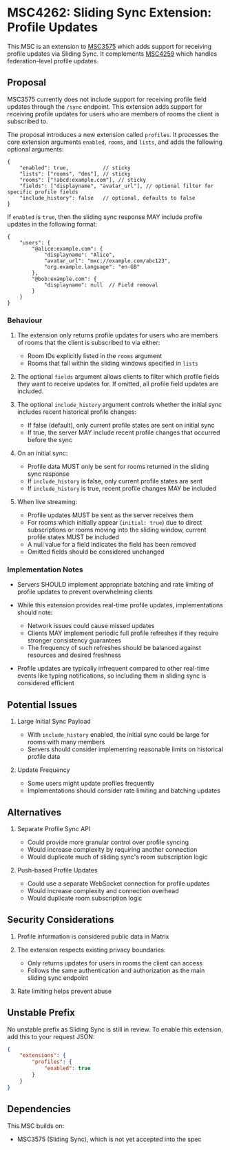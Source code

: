 # MSC4262: Sliding Sync Extension: Profile Updates

This MSC is an extension to [MSC3575](https://github.com/matrix-org/matrix-spec-proposals/pull/3575) which adds support for receiving profile updates via Sliding Sync. It complements [MSC4259](https://github.com/matrix-org/matrix-spec-proposals/pull/4259) which handles federation-level profile updates.

## Proposal

MSC3575 currently does not include support for receiving profile field updates through the `/sync` endpoint. This extension adds support for receiving profile updates for users who are members of rooms the client is subscribed to.

The proposal introduces a new extension called `profiles`. It processes the core extension arguments `enabled`, `rooms`, and `lists`, and adds the following optional arguments:

```json5
{
    "enabled": true,           // sticky
    "lists": ["rooms", "dms"], // sticky
    "rooms": ["!abcd:example.com"], // sticky
    "fields": ["displayname", "avatar_url"], // optional filter for specific profile fields
    "include_history": false   // optional, defaults to false
}
```

If `enabled` is `true`, then the sliding sync response MAY include profile updates in the following format:

```json5
{
    "users": {
        "@alice:example.com": {
            "displayname": "Alice",
            "avatar_url": "mxc://example.com/abc123",
            "org.example.language": "en-GB"
        },
        "@bob:example.com": {
            "displayname": null  // Field removal
        }
    }
}
```

### Behaviour

1. The extension only returns profile updates for users who are members of rooms that the client is subscribed to via either:
   - Room IDs explicitly listed in the `rooms` argument
   - Rooms that fall within the sliding windows specified in `lists`

2. The optional `fields` argument allows clients to filter which profile fields they want to receive updates for. If omitted, all profile field updates are included.

3. The optional `include_history` argument controls whether the initial sync includes recent historical profile changes:
   - If false (default), only current profile states are sent on initial sync
   - If true, the server MAY include recent profile changes that occurred before the sync

4. On an initial sync:
   - Profile data MUST only be sent for rooms returned in the sliding sync response
   - If `include_history` is false, only current profile states are sent
   - If `include_history` is true, recent profile changes MAY be included

5. When live streaming:
   - Profile updates MUST be sent as the server receives them
   - For rooms which initially appear (`initial: true`) due to direct subscriptions or rooms moving into the sliding window, current profile states MUST be included
   - A null value for a field indicates the field has been removed
   - Omitted fields should be considered unchanged

### Implementation Notes

- Servers SHOULD implement appropriate batching and rate limiting of profile updates to prevent overwhelming clients

- While this extension provides real-time profile updates, implementations should note:
  - Network issues could cause missed updates
  - Clients MAY implement periodic full profile refreshes if they require stronger consistency guarantees
  - The frequency of such refreshes should be balanced against resources and desired freshness

- Profile updates are typically infrequent compared to other real-time events like typing notifications, so including them in sliding sync is considered efficient

## Potential Issues

1. Large Initial Sync Payload
   - With `include_history` enabled, the initial sync could be large for rooms with many members
   - Servers should consider implementing reasonable limits on historical profile data

2. Update Frequency
   - Some users might update profiles frequently
   - Implementations should consider rate limiting and batching updates

## Alternatives

1. Separate Profile Sync API
   - Could provide more granular control over profile syncing
   - Would increase complexity by requiring another connection
   - Would duplicate much of sliding sync's room subscription logic

2. Push-based Profile Updates
   - Could use a separate WebSocket connection for profile updates
   - Would increase complexity and connection overhead
   - Would duplicate room subscription logic

## Security Considerations

1. Profile information is considered public data in Matrix

2. The extension respects existing privacy boundaries:
   - Only returns updates for users in rooms the client can access
   - Follows the same authentication and authorization as the main sliding sync endpoint

3. Rate limiting helps prevent abuse

## Unstable Prefix

No unstable prefix as Sliding Sync is still in review. To enable this extension, add this to your request JSON:

```json
{
    "extensions": {
        "profiles": {
            "enabled": true
        }
    }
}
```

## Dependencies

This MSC builds on:
- MSC3575 (Sliding Sync), which is not yet accepted into the spec
